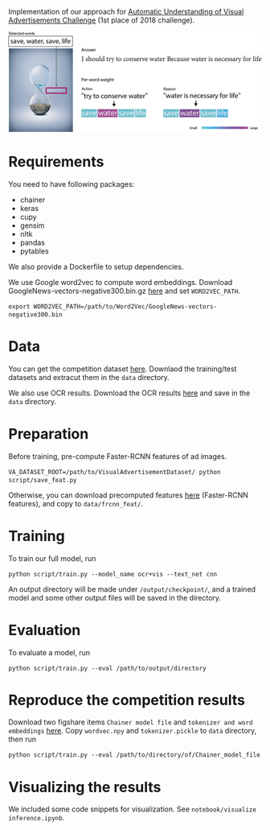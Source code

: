 Implementation of our approach for [Automatic Understanding of Visual Advertisements Challenge](https://evalai.cloudcv.org/web/challenges/challenge-page/86/overview) (1st place of 2018 challenge).

<p align="center"><img src="overview.png"></p>

# Requirements


You need to have following packages:

- chainer
- keras
- cupy
- gensim
- nltk
- pandas
- pytables

We also provide a Dockerfile to setup dependencies.

We use Google word2vec to compute word embeddings. Download GoogleNews-vectors-negative300.bin.gz [here](https://code.google.com/archive/p/word2vec/) and set `WORD2VEC_PATH`.

```
export WORD2VEC_PATH=/path/to/Word2Vec/GoogleNews-vectors-negative300.bin
```

# Data

You can get the competition dataset [here](https://evalai.cloudcv.org/web/challenges/challenge-page/86/overview).
Downlaod the training/test datasets and extracut them in the `data` directory.

We also use OCR results. Download the OCR results [here](https://figshare.com/projects/_Advertisement_VQA_Challenge_cyberagent_model_and_data/35579) and save in the `data` directory.


# Preparation

Before training, pre-compute Faster-RCNN features of ad images.

```
VA_DATASET_ROOT=/path/to/VisualAdvertisementDataset/ python script/save_feat.py
```

Otherwise, you can download precomputed features [here](https://figshare.com/projects/_Advertisement_VQA_Challenge_cyberagent_model_and_data/35579) (Faster-RCNN features), and copy to `data/frcnn_feat/`.

# Training

To train our full model, run

```
python script/train.py --model_name ocr+vis --text_net cnn
```

An output directory will be made under `/output/checkpoint/`, and a trained model and some other output files will be saved in the directory.

# Evaluation

To evaluate a model, run

```
python script/train.py --eval /path/to/output/directory
```

# Reproduce the competition results

Download two figshare items `Chainer model file` and `tokenizer and word embeddings` [here](https://figshare.com/projects/_Advertisement_VQA_Challenge_cyberagent_model_and_data/35579).
Copy `wordvec.npy` and `tokenizer.pickle` to `data` directory, then run

```
python script/train.py --eval /path/to/directory/of/Chainer_model_file
```

# Visualizing the results

We included some code snippets for visualization. See `notebook/visualize inference.ipynb`.